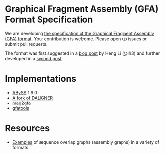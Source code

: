 # Graphical Fragment Assembly (GFA) Format Specification

We are developing [the specification of the Graphical Fragment Assembly (GFA) format](GFA-spec.md). Your contribution is welcome. Please open up issues or submit pull requests. 

The format was first suggested in a [blog post](http://lh3.github.io/2014/07/19/a-proposal-of-the-grapical-fragment-assembly-format/) by Heng Li (@lh3) and further developed in a [second post](http://lh3.github.io/2014/07/23/first-update-on-gfa/).

# Implementations

+ [ABySS](https://github.com/bcgsc/abyss) 1.9.0
+ [A fork of DALIGNER](https://github.com/jts/daligner)
+ [mag2gfa](https://github.com/lh3/mag2gfa)
+ [gfatools](https://github.com/lh3/gfatools)

# Resources

+ [Examples](https://github.com/sjackman/assembly-graph) of sequence overlap graphs (assembly graphs) in a variety of formats
